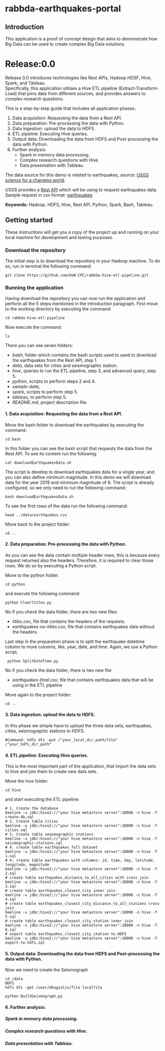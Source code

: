 # rabbda-earthquakes-portal

## Introduction
This application is a proof of concept design that aims to demonstrate how Big Data can be used to create complex Big Data solutions.

# Release:0.0
Release 0.0 introduces technologies like Rest APIs, Hadoop HDSF, Hive, Spark, and Tableau.   
Specifically, this application utilises a Hive ETL pipeline (Extract-Transform-Load) that joins data
from different sources, and provides answers to complex research questions.

This is a step-by-step guide that includes all application phases:
 1. Data acquisition: Requesting the data from a Rest API.
 2. Data preparation: Pre-processing the data with Python.
 3. Data ingestion: upload the data to HDFS.
 4. ETL pipeline: Executing Hive queries.
 5. Output data: Downloading the data from HDFS and Post-processing the data with Python.
 6. Further analysis:
    * Spark in memory data processing.
    * Complex research questions with Hive.
    * Data presentation with Tableau.

The data source for this demo is related to earthquakes, source: [USGS science for a changing world](https://earthquake.usgs.gov).

USGS provides a [Rest API](https://earthquake.usgs.gov/fdsnws/event/1/) which will be using to request earthquakes data.
Sample request in csv format: [earthquakes](https://earthquake.usgs.gov/fdsnws/event/1/query?format=csv&starttime=2020-02-18T00:00:00.000Z&endtime=2020-02-19T00:00:00.000)

 __Keywords:__ Hadoop, HDFS, Hive, Rest API, Python, Spark, Bash, Tableau.


 ## Getting started
 These instructions will get you a copy of the project up and running on your local machine for development and testing purposes.

 ### Download the repository
 The initial step is to download the repository in your Hadoop machine. To do so, run in terminal the following command:
 ```
 git clone https://github.com/UoW-CPC/rabbda-hive-etl-pipeline.git
 ```

 ### Running the application
 Having download the repository you can now run the application and perform all the 5 steps mentioned in the introduction paragraph.
 First move to the working directory by executing the command:
 ```
 cd rabbda-hive-etl-pipeline
 ```
 Now execute the command:
 ```
 ls
 ```
 There you can see seven folders:
 * _bash_, folder which contains the bash scripts used to used to download the earthquakes from the Rest API, step 1.
 * _data_, data sets for cities and seismographic station.
 * _hive_, queries to run the ETL pipeline, step 3, and advanced query, step 5.
 * _python_, scripts to perform steps 2 and 4.
 * _sample-data_,
 * _spark_, scripts to perform step 5.
 * _tableau_, to perform step 5.
 * _README.md_, project description file.



 #### 1. Data acquisition: Requesting the data from a Rest API.

Move the bash folder to download the earthquakes by executing the command:

 ```
 cd bash
 ```
 In this folder you can see the bash script that requests the data from the Rest API. To see its content run the following:

 ```
 cat downloadEarthquakesData.sh
 ```

 The script is develop to download earthquakes data for a single year, and you can also define minimum magnitude.
 In this demo we will download data for the year 2019 and minimum magnitude of 6.
 The script is already configured, so we only need to run the following command:

 ```
 bash downloadEarthquakesData.sh
 ```
 To see the first rows of the data run the following command:
  ```
 head ../data/earthquakes.csv
 ```
 Move back to the project folder:
 ```
 cd ..
 ```
 #### 2. Data preparation: Pre-processing the data with Python.

 As you can see the data contain multiple header rows, this is because every request returned also the headers.
 Therefore, it is required to clear those rows. We do so by executing a Python script.

 Move to the python folder:
 ```
 cd python
 ```
 and execute the following command:
 ```
 python ClearTitles.py
 ```

 No if you check the data folder, there are two new files:
 * _titles.csv_, file that contains the headers of the requests.
 * _earthquakes-no-titles.csv_, file that contains earthquakes data without the headers.

 Last step in the preparation phase is to split the earthquake datetime  column to more columns, like, year, date, and time.
 Again, we use a Python script.

```
 python SplitDateTime.py
 ```

  No if you check the data folder, there is two new file:
  * _earthquakes-final.csv_, file that contains earthquakes data that will be using in the ETL pipeline

 Move again to the project folder:
 ```
 cd ..
 ```
 #### 3. Data ingestion: upload the data to HDFS.

 In this phase we simple have to upload the three data sets, earthquakes, cities, seismographic stations to HDFS.

 ```
#Command: hdfs dfs -put /"your_local_dir_path/file" /"your_hdfs_dir_path"
 ```

 #### 4. ETL pipeline: Executing Hive queries.

 This is the most important part of the application, that import the data sets to hive and join them to create new data sets.

 Move the hive folder:
 ```
 cd hive
 ```
 and start executing the ETL pipeline:
 ```
 # 1. Create the database
 beeline -u jdbc:hive2://"your hive metastore server":10000 -n hive -f create-db.sql
 # 2. Create table cities
 beeline -u jdbc:hive2://"your hive metastore server":10000 -n hive -f cities.sql
 # 3. Create table seasmographic stations
 beeline -u jdbc:hive2://"your hive metastore server":10000 -n hive -f seismographic-stations.sql
 # 4. create table earthquakes_full_dataset
 beeline -u jdbc:hive2://"your hive metastore server":10000 -n hive -f 1.sql
 # 4. create table earthquakes with columns: id, time, day, latitude, longitude, magnitude
 beeline -u jdbc:hive2://"your hive metastore server":10000 -n hive -f 2.sql
 # create table earthquakes_distance_to_all_cities with cross join
 beeline -u jdbc:hive2://"your hive metastore server":10000 -n hive -f 3.sql
 # create table earthquakes_closest_city inner join
 beeline -u jdbc:hive2://"your hive metastore server":10000 -n hive -f 4.sql
 # create table earthquakes_closest_city_discance_to_all_stations cross join
 beeline -u jdbc:hive2://"your hive metastore server":10000 -n hive -f 5.sql
 # create table earthquakes_closest_city_station inner join
 beeline -u jdbc:hive2://"your hive metastore server":10000 -n hive -f 6.sql
 # export table earthquakes_closest_city_station to HDFS
 beeline -u jdbc:hive2://"your hive metastore server":10000 -n hive -f export-to-hdfs.sql
 ```

 #### 5. Output data: Downloading the data from HDFS and Post-processing the data with Python.

 Now we need to create the Seismograph
 ```
 cd /data
 HDFS
 hdfs dfs -get /user/dkagialis/file localfile
 ```

 ```
 python BuildSeismograph.py
 ```
 ####  6. Further analysis:
 ##### Spark in memory data processing.


 ##### Complex research questions with Hive.
 ##### Data presentation with Tableau.

